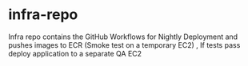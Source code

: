 # infra-repo
Infra repo contains the GitHub Workflows for Nightly Deployment and pushes images to ECR (Smoke test on a temporary EC2) , If tests pass deploy application to a separate QA EC2

